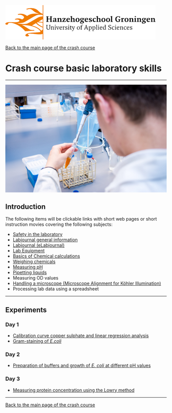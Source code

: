 ![Hanze](../hanze/hanze.png)

[Back to the main page of the crash course](../index.html)

# Crash course basic laboratory skills

---

![Pic](./impression/impression.jpg)

## Introduction
The following items will be clickable links with short web pages or short instruction movies covering the following subjects:
- [Safety in the laboratory](./safety/safety.html)
- [Labjournal general information](./labjournal/labjournal.pdf)
- [Labjournal (eLabjournal)](https://www.elabjournal.com/doc/QuickStartGuide.html)
- [Lab Equipment](./lab_equipment.html)
- [Basics of Chemical calculations](./chemical_calculations.html)
- [Weighing chemicals](https://www.youtube.com/watch?v=kNUdYdwQ-2Q)
- [Measuring pH](https://www.youtube.com/watch?v=gtcCLldrcg4)
- [Pipetting liquids](https://nl.gilson.com/pub/static/frontend/Gilson/customtheme/en_US/images/docs/2019_Guide_to_Pipetting_LT800550-F_compressed.pdf)
- Measuring OD values
- [Handling a microscope (Microscope Alignment for Köhler Illumination)](./microscopy/microscopy.html)
- Processing lab data using a spreadsheet

---

## Experiments

### Day 1
- [Calibration curve copper sulphate and linear regression analysis](./calibration_curve_copper.html)
- [Gram-staining of *E.coli*](gram_staining.html)

### Day 2
- [Preparation of buffers and growth of *E. coli* at different pH values](buffers_growth.html)

### Day 3
- [Measuring protein concentration using the Lowry method](lowry.html)

--- 

[Back to the main page of the crash course](../index.html)